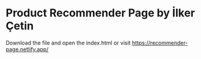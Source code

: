 ﻿# Product Recommender Page by İlker Çetin
   Download the file and open the index.html
   or
   visit https://recommender-page.netlify.app/

